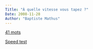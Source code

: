 ```yaml
---
Title: "À quelle vitesse vous tapez ?"
Date: 2008-11-28
Author: "Baptiste Mathus"
---
```




[41 mots](http://french-speedtest.10-fast-fingers.com)

[Speed test](http://french-speedtest.10-fast-fingers.com)

